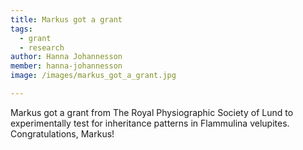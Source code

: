 ```yaml
---
title: Markus got a grant
tags:
  - grant
  - research
author: Hanna Johannesson
member: hanna-johannesson
image: /images/markus_got_a_grant.jpg

---
```


Markus got a grant from The Royal Physiographic Society of Lund to experimentally test for inheritance patterns in Flammulina velupites. Congratulations, Markus!
